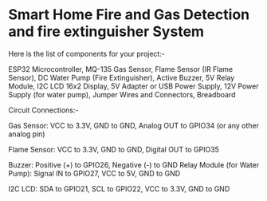 # Smart Home Fire and Gas Detection and fire extinguisher System

Here is the list of components for your project:-

ESP32 Microcontroller,
MQ-135 Gas Sensor,
Flame Sensor (IR Flame Sensor),
DC Water Pump (Fire Extinguisher),
Active Buzzer,
5V Relay Module,
I2C LCD 16x2 Display,
5V Adapter or USB Power Supply,
12V Power Supply (for water pump),
Jumper Wires and Connectors,
Breadboard

Circuit Connections:-

Gas Sensor: VCC to 3.3V, GND to GND, Analog OUT to GPIO34 (or any other analog pin) 

Flame Sensor: VCC to 3.3V, GND to GND, Digital OUT to GPIO35

Buzzer: Positive (+) to GPIO26, Negative (-) to GND
Relay Module (for Water Pump): Signal IN to GPIO27, VCC to 5V, GND to GND

I2C LCD: SDA to GPIO21, SCL to GPIO22, VCC to 3.3V, GND to GND
